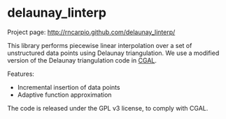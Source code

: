 delaunay_linterp
================

Project page: http://rncarpio.github.com/delaunay_linterp/

This library performs piecewise linear interpolation over a set of unstructured data points using
Delaunay triangulation.  We use a modified version of the Delaunay triangulation code in [CGAL](http://www.cgal.org/).

Features:
* Incremental insertion of data points
* Adaptive function approximation

The code is released under the GPL v3 license, to comply with CGAL.

